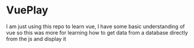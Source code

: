 # VuePlay

I am just using this repo to learn vue, I have some basic understanding of vue so this was more for learning how to get data from a database directly from the js and display it
